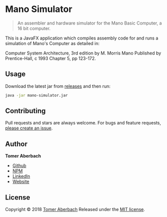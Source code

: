# Mano Simulator

> An assembler and hardware simulator for the Mano Basic Computer, a 16 bit computer.

This is a JavaFX application which compiles assembly code for and runs a simulation of Mano's Computer as detailed in:

Computer System Architecture, 3rd edition
by M. Morris Mano
Published by Prentice-Hall, c 1993
Chapter 5, pp 123-172.

## Usage

Download the latest jar from [releases](https://github.com/TomerADev/mano-simulator/releases) and then run:

```sh
java -jar mano-simulator.jar
```

## Contributing

Pull requests and stars are always welcome. For bugs and feature requests, [please create an issue](https://github.com/TomerADev/mano-simulator/issues/new).

## Author

**Tomer Aberbach**

* [Github](https://github.com/TomerADev)
* [NPM](https://www.npmjs.com/~tomeraberbach)
* [LinkedIn](https://www.linkedin.com/in/tomer-a)
* [Website](https://tomeraberba.ch)

## License

Copyright © 2018 [Tomer Aberbach](https://github.com/TomerADev)
Released under the [MIT license](https://github.com/TomerADev/mano-simulator/blob/master/LICENSE).
